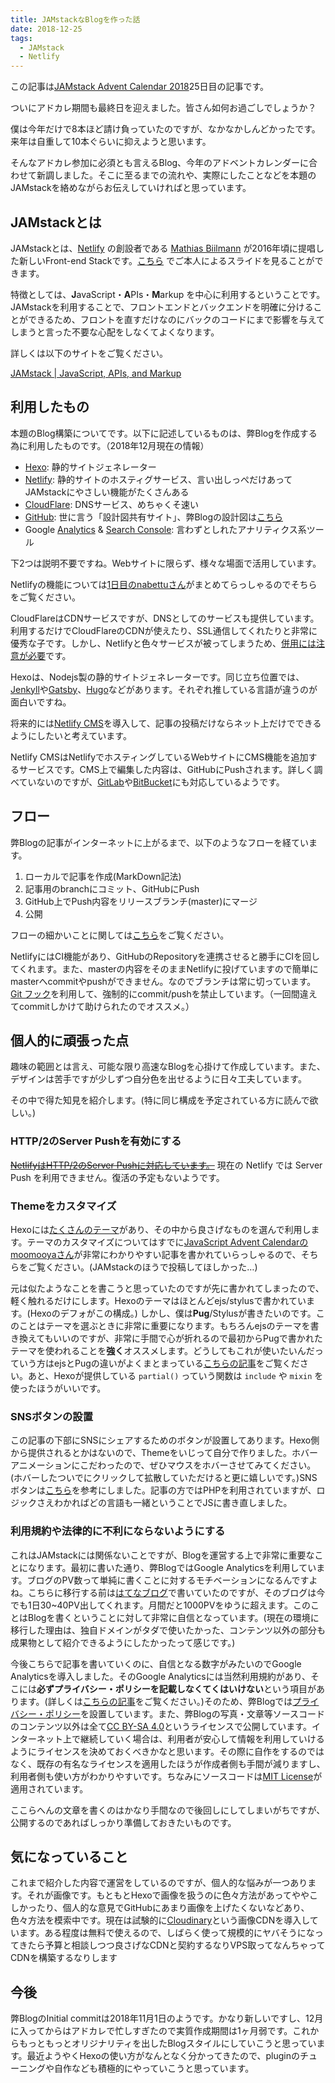 ```yaml
---
title: JAMstackなBlogを作った話
date: 2018-12-25
tags:
  - JAMstack
  - Netlify
---
```

この記事は[JAMstack Advent Calendar 2018](https://qiita.com/advent-calendar/2018/jamstack)25日目の記事です。

ついにアドカレ期間も最終日を迎えました。皆さん如何お過ごしでしょうか？

僕は今年だけで8本ほど請け負っていたのですが、なかなかしんどかったです。来年は自重して10本ぐらいに抑えようと思います。

そんなアドカレ参加に必須とも言えるBlog、今年のアドベントカレンダーに合わせて新調しました。そこに至るまでの流れや、実際にしたことなどを本題のJAMstackを絡めながらお伝えしていければと思っています。

## JAMstackとは

JAMstackとは、[Netlify](https://www.netlify.com/) の創設者である [Mathias Biilmann](https://twitter.com/biilmann) が2016年頃に提唱した新しいFront-end Stackです。[こちら](https://speakerdeck.com/biilmann/the-jam-stack) でご本人によるスライドを見ることができます。

特徴としては、**J**avaScript・**A**PIs・**M**arkup を中心に利用するということです。JAMstackを利用することで、フロントエンドとバックエンドを明確に分けることができるため、フロントを直すだけなのにバックのコードにまで影響を与えてしまうと言った不要な心配をしなくてよくなります。

詳しくは以下のサイトをご覧ください。

[JAMstack | JavaScript, APIs, and Markup](https://jamstack.org/)

## 利用したもの

本題のBlog構築についてです。以下に記述しているものは、弊Blogを作成する為に利用したものです。（2018年12月現在の情報）

- [Hexo](https://hexo.io/): 静的サイトジェネレーター
- [Netlify](https://www.netlify.com/): 静的サイトのホスティグサービス、言い出しっぺだけあってJAMstackにやさしい機能がたくさんある
- [CloudFlare](https://www.cloudflare.com/): DNSサービス、めちゃくそ速い
- [GitHub](https://github.com/): 世に言う「設計図共有サイト」、弊Blogの設計図は[こちら](https://github.com/OldBigBuddha/Blog)
- Google [Analytics](https://marketingplatform.google.com/about/analytics/) & [Search Console](https://search.google.com/search-console/about?hl=ja): 言わずとしれたアナリティクス系ツール

下2つは説明不要ですね。Webサイトに限らず、様々な場面で活用しています。

Netlifyの機能については[1日目のnabettuさん](https://blog.nabettu.com/entry/netlify-jamstack)がまとめてらっしゃるのでそちらをご覧ください。

CloudFlareはCDNサービスですが、DNSとしてのサービスも提供しています。利用するだけでCloudFlareのCDNが使えたり、SSL通信してくれたりと非常に優秀な子です。しかし、Netlifyと色々サービスが被ってしまうため、[併用には注意が必要](https://blog.oldbigbuddha.net/post/use-netlify-with-cloudflare-cdn/)です。

Hexoは、Nodejs製の静的サイトジェネレーターです。同じ立ち位置では、[Jenkyll](https://jekyllrb.com/)や[Gatsby](https://www.gatsbyjs.org/)、[Hugo](https://gohugo.io/)などがあります。それぞれ推している言語が違うのが面白いですね。

将来的には[Netlify CMS](https://www.netlifycms.org/)を導入して、記事の投稿だけならネット上だけでできるようにしたいと考えています。

Netlify CMSはNetlifyでホスティングしているWebサイトにCMS機能を追加するサービスです。CMS上で編集した内容は、GitHubにPushされます。詳しく調べていないのですが、[GitLab](https://about.gitlab.com/)や[BitBucket](https://bitbucket.org/product)にも対応しているようです。

## フロー

弊Blogの記事がインターネットに上がるまで、以下のようなフローを経ています。

1. ローカルで記事を作成(MarkDown記法)
2. 記事用のbranchにコミット、GitHubにPush
3. GitHub上でPush内容をリリースブランチ(master)にマージ
4. 公開

フローの細かいことに関しては[こちら](http://bigbuddha.hatenablog.jp/entry/2018/10/15/221327)をご覧ください。

NetlifyにはCI機能があり、GitHubのRepositoryを連携させると勝手にCIを回してくれます。また、masterの内容をそのままNetlifyに投げていますので簡単にmasterへcommitやpushができません。なのでブランチは常に切っています。[Git フック](https://qiita.com/noraworld/items/c562de68a627ae792c6c)を利用して、強制的にcommit/pushを禁止しています。（一回間違えてcommitしかけて助けられたのでオススメ。）

## 個人的に頑張った点

趣味の範囲とは言え、可能な限り高速なBlogを心掛けて作成しています。また、デザインは苦手ですが少しずつ自分色を出せるように日々工夫しています。

その中で得た知見を紹介します。(特に同じ構成を予定されている方に読んで欲しい。)

### HTTP/2のServer Pushを有効にする

~~[NetlifyはHTTP/2のServer Pushに対応しています。](https://www.netlify.com/blog/2017/07/18/http/2-server-push-on-netlify/)~~ 現在の Netlify では Server Push を利用できません。復活の予定もないようです。

### Themeをカスタマイズ

Hexoには[たくさんのテーマ](https://hexo.io/themes/index.html)があり、その中から良さげなものを選んで利用します。テーマのカスタマイズについてはすでに[JavaScript Advent Calendarのmoomooyaさん](https://qiita.com/moomooya/items/f11aac16573b372f9b0f)が非常にわかりやすい記事を書かれていらっしゃるので、そちらをご覧ください。(JAMstackのほうで投稿してほしかった…)

元は似たようなことを書こうと思っていたのですが先に書かれてしまったので、軽く触れるだけにします。Hexoのテーマはほとんどejs/stylusで書かれています。(Hexoのデフォがこの構成。) しかし、僕は**Pug**/Stylusが書きたいのです。このことはテーマを選ぶときに非常に重要になります。もちろんejsのテーマを書き換えてもいいのですが、非常に手間で心が折れるので最初からPugで書かれたテーマを使われることを**強く**オススメします。どうしてもこれが使いたいんだっていう方はejsとPugの違いがよくまとまっている[こちらの記事](https://qiita.com/otsukayuhi/items/8556b014ea363eabe11f)をご覧ください。あと、Hexoが提供している `partial()` っていう関数は `include` や `mixin` を使ったほうがいいです。

### SNSボタンの設置

この記事の下部にSNSにシェアするためのボタンが設置してあります。Hexo側から提供されるとかはないので、Themeをいじって自分で作りました。ホバーアニメーションにこだわったので、ぜひマウスをホバーさせてみてください。(ホバーしたついでにクリックして拡散していただけると更に嬉しいです。)SNSボタンは[こちら](https://wemo.tech/281)を参考にしました。記事の方ではPHPを利用されていますが、ロジックさえわかればどの言語も一緒ということでJSに書き直しました。

### 利用規約や法律的に不利にならないようにする

これはJAMstackには関係ないことですが、Blogを運営する上で非常に重要なことになります。最初に書いた通り、弊BlogではGoogle Analyticsを利用しています。ブログのPV数って単純に書くことに対するモチベーションになるんですよね。こちらに移行する前は[はてなブログ](http://bigbuddha.hatenablog.jp/)で書いていたのですが、そのブログは今でも1日30~40PV出してくれます。月間だと1000PVをゆうに超えます。このことはBlogを書くということに対して非常に自信となっています。(現在の環境に移行した理由は、独自ドメインがタダで使いたかった、コンテンツ以外の部分も成果物として紹介できるようにしたかったって感じです。)

今後こちらで記事を書いていくのに、自信となる数字がみたいのでGoogle Analyticsを導入しました。そのGoogle Analyticsには当然利用規約があり、そこには**必ずプライバシー・ポリシーを記載しなくてくはいけない**という項目があります。(詳しくは[こちらの記事](http://zo-site.com/2018/08/16/blog-seo-privacypolicy/#1Google)をご覧ください。)そのため、弊Blogでは[プライバシー・ポリシー](https://blog.oldbigbuddha.net/privacypolicy/)を設置しています。また、弊Blogの写真・文章等ソースコードのコンテンツ以外は全て[CC BY-SA 4.0](https://blog.oldbigbuddha.net/privacypolicy/)というライセンスで公開しています。インターネット上で継続していく場合は、利用者が安心して情報を利用していけるようにライセンスを決めておくべきかなと思います。その際に自作をするのではなく、既存の有名なライセンスを適用したほうが作成者側も手間が減りますし、利用者側も使い方がわかりやすいです。ちなみにソースコードは[MIT License](https://opensource.org/licenses/MIT)が適用されています。

ここらへんの文章を書くのはかなり手間なので後回しにしてしまいがちですが、公開するのであればしっかり準備しておきたいものです。

## 気になっていること

これまで紹介した内容で運営をしているのですが、個人的な悩みが一つあります。それが画像です。もともとHexoで画像を扱うのに色々方法があってややこしかったり、個人的な意見でGitHubにあまり画像を上げたくないなどあり、色々方法を模索中です。現在は試験的に[Cloudinary](https://cloudinary.com/)という画像CDNを導入しています。ある程度は無料で使えるので、しばらく使って規模的にヤバそうになってきたら予算と相談しつつ良さげなCDNと契約するなりVPS取ってなんちゃってCDNを構築するなりします

## 今後

弊BlogのInitial commitは2018年11月1日のようです。かなり新しいですし、12月に入ってからはアドカレで忙しすぎたので実質作成期間は1ヶ月弱です。これからもっともっとオリジナリティを出したBlogスタイルにしていこうと思っています。最近ようやくHexoの使い方がなんとなく分かってきたので、pluginのチューニングや自作なども積極的にやっていこうと思っています。
